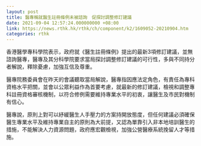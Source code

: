 ```yaml
---
layout: post
title: 醫專稱就醫生註冊條例未被諮詢　促探討調整修訂建議
date: 2021-09-04 12:57:24.000000000 +08:00
link: https://news.rthk.hk/rthk/ch/component/k2/1609052-20210904.htm
categories: rthk
---
```


香港醫學專科學院表示，政府就《醫生註冊條例》提出的最新3項修訂建議，並無諮詢醫專，醫專及其分科學院要求當局探討調整修訂建議的可行性，多與不同持分者解說，釋除憂慮，加強互信及尊重。

醫專院務委員會在昨天的會議聽取當局解說，醫專指因應法定角色，有責任為專科資格水平把關，並會以公眾利益作為首要考慮，就最新的修訂建議，檢視和調整專科註冊資格審核機制，以符合修例需要維持專業水平的初衷，讓醫生及市民對機制有信心。

醫專說，原則上對可以紓緩醫生人手壓力的方案持開放態度，但任何建議必須確保醫生專業水平及維持專業自主的原則為大前提，又認為單靠引入非本地培訓醫生的措施，不能解決人力資源問題，政府應宏觀檢視，加強公營醫療系統挽留人才等措施。
